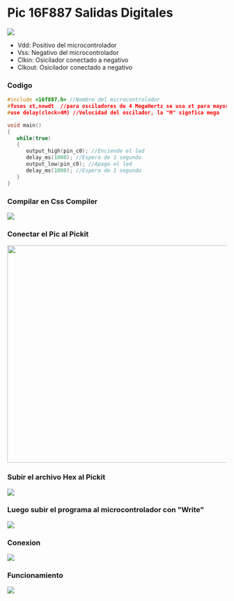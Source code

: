 # Pic 16F887 Salidas Digitales
<img src="https://github.com/IDiegoUlises/Pic-Salidas-Digitales/blob/main/Images/16f887-Pic.png"  />

* Vdd: Positivo del microcontrolador
* Vss: Negativo del microcontrolador
* Clkin: Osicilador conectado a negativo
* Clkout: Osicilador conectado a negativo


### Codigo
```c
#include <16f887.h> //Nombre del microcontrolador
#fuses xt,nowdt  //para osciladores de 4 MegaHertz se usa xt para mayores usa hs
#use delay(clock=4M) //Velocidad del oscilador, la "M" signfica mega

void main()
{
   while(true)
   {
      output_high(pin_c0); //Enciende el led
      delay_ms(1000); //Espera de 1 segundo
      output_low(pin_c0); //Apaga el led
      delay_ms(1000); //Espera de 1 segundo
   }
}

```

### Compilar en Css Compiler
<img src="https://github.com/IDiegoUlises/Pic-Salidas-Digitales/blob/main/Images/Codigo-Imagen.png"  />

### Conectar el Pic al Pickit 
<img src="https://github.com/IDiegoUlises/Pic-Salidas-Digitales/blob/main/Images/Pickit3.jpg" width="1000" height="500" />

### Subir el archivo Hex al Pickit 
<img src="https://github.com/IDiegoUlises/Pic-Salidas-Digitales/blob/main/Images/Importar-Hex.png"  />

### Luego subir el programa al microcontrolador con "Write"
<img src="https://github.com/IDiegoUlises/Pic-Salidas-Digitales/blob/main/Images/Write-pickit.png"  />

### Conexion
<img src="https://github.com/IDiegoUlises/Pic-Salidas-Digitales/blob/main/Images/Imagen-en-fritzing-3.png" />

### Funcionamiento
![](https://github.com/IDiegoUlises/Pic-Salidas-Digitales/blob/main/Images/GIF-220621_211412.gif)
